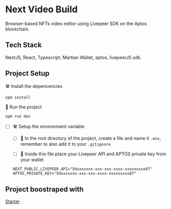 # Next Video Build

Browser-based NFTs video editor using Livepeer SDK on the Aptos blockchain.

## Tech Stack

NextJS, React, Typescript, Martian Wallet, aptos, livepeerJS sdk.

## Project Setup

 🛠 Install the depencencies

```sh
npm install
```

🏃 Run the project

```sh
npm run dev
```

* [ ] 🛠 Setup the environment variable

  * [ ] 🤫 In the root directory of the project, create a file and name it `.env`, remember to also add it to your `.gitignore`

  * [ ] 📝 Inside this file place your Livepeer API and APTOS private key from your wallet

   `NEXT_PUBLIC_LIVEPEER_API="5dxxxxxxx-xxx-xxx-xxxx-xxxxxxxxx87"`
   `APTOS_PRIVATE_KEY="5dxxxxxxx-xxx-xxx-xxxx-xxxxxxxxx87"`

## Project boostraped with

[Starter](https://github.com/livepeer/Aptos-NFT-Dapp)
